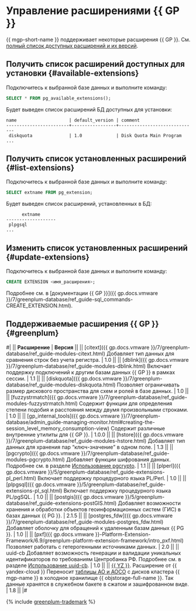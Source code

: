 # Управление расширениями {{ GP }}

{{ mgp-short-name }} поддерживает некоторые расширения {{ GP }}. См. [полный список доступных расширений и их версий](#greenplum).

## Получить список расширений доступных для установки {#available-extensions}

Подключитесь к выбранной базе данных и выполните команду:

```sql
SELECT * FROM pg_available_extensions();
```

Будет выведен список расширений БД доступных для установки:

```text
name                    | default_version | comment                            
------------------------+-----------------+------------------------------
 diskquota              | 1.0             | Disk Quota Main Program
...
```

## Получить список установленных расширений {#list-extensions}

Подключитесь к выбранной базе данных и выполните команду:

```sql
SELECT extname FROM pg_extension;
```

Будет выведен список расширений, установленных в БД:

```text
      extname
-------------------
 plpgsql
...
```

## Изменить список установленных расширений {#update-extensions}

Подключитесь к выбранной базе данных и выполните команду:

```sql
CREATE EXTENSION <имя_расширения>;
```

Подробнее см. в [документации {{ GP }}]({{ gp.docs.vmware }}/7/greenplum-database/ref_guide-sql_commands-CREATE_EXTENSION.html).

## Поддерживаемые расширения {{ GP }} {#greenplum}

#|
|| **Расширение** | **Версия** ||
|| [citext]({{ gp.docs.vmware }}/7/greenplum-database/ref_guide-modules-citext.html)
Добавляет тип данных для сравнения строк без учета регистра.
| 1.0 ||
|| [dblink]({{ gp.docs.vmware }}/7/greenplum-database/ref_guide-modules-dblink.html)
Включает поддержку подключений к другим базам данных {{ GP }} в рамках сессии.
| 1.1  ||
|| [diskquota]({{ gp.docs.vmware }}/7/greenplum-database/ref_guide-modules-diskquota.html)
Позволяет ограничивать размер дискового пространства для схем и ролей в базе данных.
| 1.0 ||
|| [fuzzystrmatch]({{ gp.docs.vmware }}/7/greenplum-database/ref_guide-modules-fuzzystrmatch.html)
Содержит функции для определения степени подобия и расстояния между двумя произвольными строками.
| 1.0 ||
|| [gp_internal_tools]({{ gp.docs.vmware }}/7/greenplum-database/admin_guide-managing-monitor.html#creating-the-session_level_memory_consumption-view)
Содержит различные внутренние утилиты для {{ GP }}.
| 1.0.0 ||
|| [hstore]({{ gp.docs.vmware }}/7/greenplum-database/ref_guide-modules-hstore.html)
Добавляет тип данных для хранения пар <q>ключ-значение</q> в одном поле.
| 1.3 ||
|| [pgcrypto]({{ gp.docs.vmware }}/7/greenplum-database/ref_guide-modules-pgcrypto.html)
Добавляет функции шифрования данных. Подробнее см. в разделе [Использование pgcrypto](./pgcrypto.md).
| 1.1 ||
|| [plperl]({{ gp.docs.vmware }}/5/greenplum-database/ref_guide-extensions-pl_perl.html)
Включает поддержку процедурного языка PL/Perl.
| 1.0 ||
|| [plpgsql]({{ gp.docs.vmware }}/5/greenplum-database/ref_guide-extensions-pl_sql.html)
Включает поддержку процедурного языка PL/pgSQL.
| 1.0 ||
|| [postgis]({{ gp.docs.vmware }}/5/greenplum-database/ref_guide-extensions-postGIS.html)
Добавляет возможности хранения и обработки объектов геоинформационных систем (ГИС) в базах данных {{ PG }}.
| 2.1.5 ||
|| [postgres_fdw]({{ gp.docs.vmware }}/7/greenplum-database/ref_guide-modules-postgres_fdw.html)
Добавляет оболочку для обращений к удаленным базам данных {{ PG }}.
| 1.0 ||
|| [pxf]({{ gp.docs.vmware }}-Platform-Extension-Framework/6.9/greenplum-platform-extension-framework/intro_pxf.html)
Позволяет работать с гетерогенными источниками данных.
| 2.0 ||
|| uuid-cb
Добавляет возможность генерации и валидации уникальных идентификаторов по требованиям Центробанка РФ. Подробнее см. в разделе [Использование uuid-cb](./uuid-cb.md).
| 1.0 ||
|| [{{ YZ }}](../../tutorials/yezzey.md). Расширение от {{ yandex-cloud }}
Переносит [таблицы AO и AOCO](../../concepts/tables.md) с дисков кластера {{ mgp-name }} в холодное хранилище {{ objstorage-full-name }}. Так данные хранятся в служебном бакете в сжатом и зашифрованном виде.
| 1.8 ||
|#

{% include [greenplum-trademark](../../../_includes/mdb/mgp/trademark.md) %}
